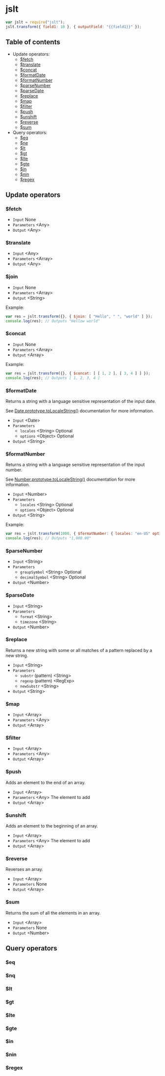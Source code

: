 # jslt

```js
var jslt = require("jslt");
jslt.transform({ field1: 10 }, { outputField: "{{field1}}" });
```

## Table of contents

- Update operators:
  - [$fetch](#fetch)
  - [$translate](#translate)
  - [$concat](#concat)
  - [$formatDate](#formatDate)
  - [$formatNumber](#formatNumber)
  - [$parseNumber](#parseNumber)
  - [$parseDate](#parseDate)
  - [$replace](#replace)
  - [$map](#map)
  - [$filter](#filter)  
  - [$push](#push)
  - [$unshift](#unshift)
  - [$reverse](#reverse)
  - [$sum](#sum)
- Query operators:
  - [$eq](#eq)
  - [$ne](#ne)
  - [$lt](#lt)
  - [$gt](#gt)
  - [$lte](#lte)
  - [$gte](#gte)
  - [$in](#in)
  - [$nin](#nin)
  - [$regex](#regex)

## Update operators

### $fetch

* `Input` None
* `Parameters` \<Any\>
* `Output` \<Any\>

### $translate

* `Input` \<Any\>
* `Parameters` \<Array\>
* `Output` \<Any\>

### $join

* `Input` None
* `Parameters` \<Array\>
* `Output` \<String\>

Example:
```js
var res = jslt.transform({}, { $join: [ "Hello", " ", "world" ] });
console.log(res); // Outputs "Hellow world"
```

### $concat

* `Input` None
* `Parameters` \<Array\>
* `Output` \<Array\>

Example:
```js
var res = jslt.transform({}, { $concat: [ [ 1, 2 ], [ 3, 4 ] ] });
console.log(res); // Outputs [ 1, 2, 3, 4 ]
```

### $formatDate
Returns a string with a language sensitive representation of the input date.

See [Date.prototype.toLocaleString()](https://developer.mozilla.org/en-US/docs/Web/JavaScript/Reference/Global_Objects/Date/toLocaleString) documentation for more information.

* `Input` \<Date\>
* `Parameters`
  - `locales` \<String\> Optional
  - `options` \<Object\> Optional
* `Output` \<String\>

### $formatNumber
Returns a string with a language sensitive representation of the input number.

See [Number.prototype.toLocaleString()](https://developer.mozilla.org/en-US/docs/Web/JavaScript/Reference/Global_Objects/Number/toLocaleString) documentation for more information.

* `Input` \<Number\>
* `Parameters`
  - `locales` \<String\> Optional
  - `options` \<Object\> Optional
* `Output` \<String\>

Example:
```js
var res = jslt.transform(1000, { $formatNumber: { locales: "en-US" options: { minimumFractionDigits: 2 } } });
console.log(res); // Outputs "1,000.00"
```

### $parseNumber
* `Input` \<String\>
* `Parameters`
  - `groupSymbol` \<String\> Optional
  - `decimalSymbol` \<String\> Optional
* `Output` \<Number\>

### $parseDate
* `Input` \<String\>
* `Parameters`
  - `format` \<String\>
  - `timezone` \<String\>
* `Output` \<Number\>

### $replace
Returns a new string with some or all matches of a pattern replaced by a new string.

* `Input` \<String\>
* `Parameters`
  - `substr` (pattern) \<String\>
  - `regexp` (pattern) \<RegExp\>
  - `newSubstr` \<String\>
* `Output` \<String\>

### $map

* `Input` \<Array\>
* `Parameters` \<Any\>
* `Output` \<Array\>

### $filter

* `Input` \<Array\>
* `Parameters` \<Any\>
* `Output` \<Array\>

### $push
Adds an element to the end of an array.

* `Input` \<Array\>
* `Parameters` \<Any\> The element to add
* `Output` \<Array\>
 
### $unshift
Adds an element to the beginning of an array.

* `Input` \<Array\>
* `Parameters` \<Any\> The element to add
* `Output` \<Array\>

### $reverse
Reverses an array.

* `Input` \<Array\>
* `Parameters` None
* `Output` \<Array\>

### $sum
Returns the sum of all the elements in an array.

* `Input` \<Array\>
* `Parameters` None
* `Output` \<Number\>

## Query operators

### $eq
### $nq
### $lt
### $gt
### $lte
### $gte
### $in
### $nin
### $regex
